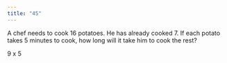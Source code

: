 ```yaml
---
title: "45"
---
```

A chef needs to cook 16 potatoes. He has already cooked 7. If each potato takes 5 minutes to cook, how long will it take him to cook the rest?

9 x 5

